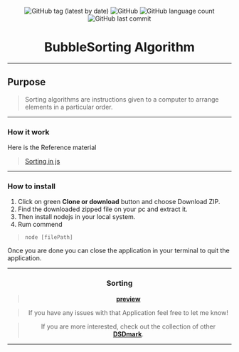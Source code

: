 <div align="center">

![GitHub tag (latest by date)](https://img.shields.io/github/v/tag/DSDmark/BubbleSort)
![GitHub](https://img.shields.io/github/license/DSDmark/BubbleSort)
![GitHub language count](https://img.shields.io/github/languages/count/DSDmark/BubbleSort)
![GitHub last commit](https://img.shields.io/github/last-commit/DSDmark/BubbleSort)

# BubbleSorting Algorithm

<div>

<div align="center">

<div align="left">

---

## Purpose

> Sorting algorithms are instructions given to a computer to arrange elements in a particular order.

---

### How it work

Here is the Reference material 

> [Sorting in js](https://www.section.io/engineering-education/sorting-algorithms-in-js/ "Working of sortings")



---

### How to install

1. Click on green **Clone or download** button and choose Download ZIP.
2. Find the downloaded zipped file on your pc and extract it.
3. Then install nodejs in your local system.
4. Rum commend
> ```node [filePath]```

Once you are done  you can close the application in your terminal to quit the application.

---

</div>

### Sorting

> [**preview**](images/perview.gif "perview")

</div>

> If you have any issues with that Application feel free to let me know!

> If you are more interested, check out the collection of other [ **DSDmark**](https://github.com/DSDmark/ "DSDmark").

---
